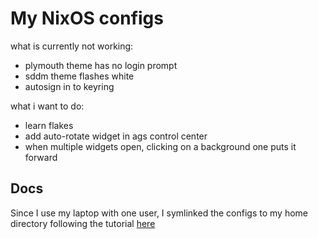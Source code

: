 # My NixOS configs

what is currently not working:

- plymouth theme has no login prompt
- sddm theme flashes white
- autosign in to keyring

what i want to do:

- learn flakes
- add auto-rotate widget in ags control center
- when multiple widgets open, clicking on a background one puts it forward

## Docs

Since I use my laptop with one user, I symlinked the configs to my home
directory following the tutorial [here](https://nixos.wiki/wiki/NixOS_configuration_editors)
